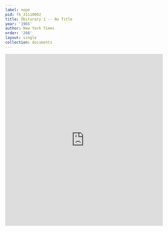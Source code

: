 ```yaml
---
label: nope
pid: fk_31110002
title: Obiturary 1 -- No Title
year: '1965'
author: New York Times
order: '208'
layout: single
collection: documents
---
```

<iframe src="https://northwestern.app.box.com/embed/s/cuyokpdcd1b1n9pf43e9yjjdcgom0d9o?sortColumn=date&view=list" width="100%" height="550" frameborder="0" allowfullscreen webkitallowfullscreen msallowfullscreen></iframe>
